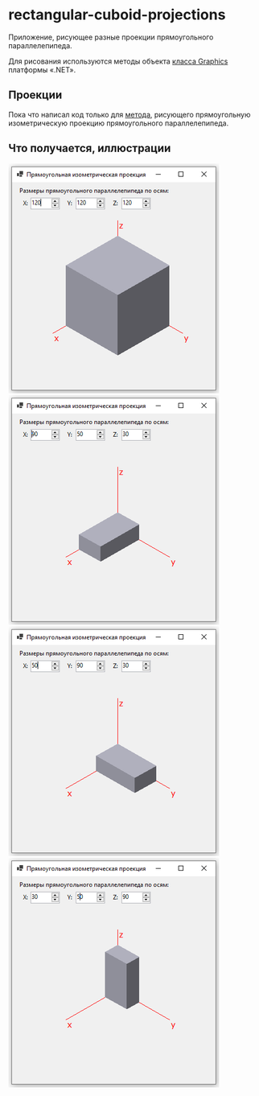 # rectangular-cuboid-projections
Приложение, рисующее разные проекции прямоугольного параллелепипеда.

Для рисования используются методы объекта [класса Graphics](https://learn.microsoft.com/en-us/dotnet/api/system.drawing.graphics) платформы «.NET».

## Проекции

Пока что написал код только для [метода](https://github.com/ilyachalov/rectangular-cuboid-projections/blob/main/methods/DrawRectCuboid_Isometric.cs), рисующего прямоугольную изометрическую проекцию прямоугольного параллелепипеда.

## Что получается, иллюстрации

![](https://github.com/ilyachalov/rectangular-cuboid-projections/blob/main/illustrations/cuboid-app4.png)
![](https://github.com/ilyachalov/rectangular-cuboid-projections/blob/main/illustrations/cuboid-app1.png)
![](https://github.com/ilyachalov/rectangular-cuboid-projections/blob/main/illustrations/cuboid-app2.png)
![](https://github.com/ilyachalov/rectangular-cuboid-projections/blob/main/illustrations/cuboid-app3.png)
